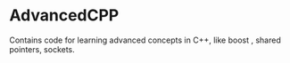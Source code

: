 # AdvancedCPP
Contains code for learning advanced concepts in C++, like boost , shared pointers, sockets.
